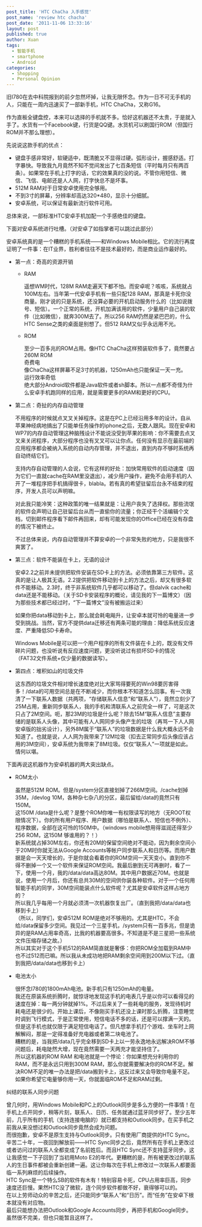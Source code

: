 ```yaml
---
post_title: 'HTC ChaCha 入手感觉'
post_name: 'review htc chacha'
post_date: '2011-11-06 13:33:16'
layout: post
published: true
author: Xuan
tags:
  - 智能手机
  - smartphone
  - Android
categories:
  - Shopping
  - Personal Opinion
---
```


旧I780在去中科院报到的前夕忽然坏掉，让我无限怀念。作为一日不可无手机的人，只能在一周内迅速买了一部新手机，HTC ChaCha，又称G16。

作为直板全键盘控，本来可以选择的手机就不多。恰好这机器还不太贵，于是就入手了。水货有一个Facebook键，行货是QQ键。水货机可以刷国行ROM（但国行ROM并不那么理想）。

先说说这款手机的优点：

- 键盘手感非常好，软硬适中，既清脆又不显得过硬。弧形设计，握感舒适。打字暴快。导致我九月竟然不知不觉间发出了七百条短信（平时每月只有两百条）。如果常在手机上打字的话，它的效果真的没的说。不管你用短信、微信、飞信、电邮还是人人网，打字快总不是坏事。
- 512M RAM对于日常安卓使用完全够用。
- 不到3寸的屏幕，分辨率却高达320\*480，显示十分细腻。
- 安卓系统，可以保证有最新流行软件可用。

总体来说，一部标准HTC安卓手机加配一个手感绝佳的键盘。

下面对安卓系统进行吐槽。（对安卓了如指掌者可以跳过此部分）

安卓系统真的是一个糟糕的手机系统——和Windows Mobile相比。它的流行再度证明了一件事：在IT业界，胜利者往往不是技术最好的，而是商业运作最好的。

- 第一点：奇高的资源开销

  - RAM

    遥想WM时代，128M RAM走遍天下都不怕。而安卓呢？咳咳，系统就占100M左右。当年第一代安卓手机有一些只配128 RAM，那真是卡死你没商量。刚才说的只是系统，还没算必要的开机启动服务什么的（比如说拨号、短信）。一个正常的系统，开机加满该用的软件，少量用户自己装的软件（比如微信），就奔300M去了。所以256 RAM仍然是紧巴巴的，什么HTC Sense之类的桌面是别想了。但512 RAM又似乎永远用不光。

  - ROM

    至少一百多兆的ROM占用。像HTC ChaCha这样预装软件多了，竟然要占260M ROM  
    奇费电  
    像ChaCha这样屏幕不足3寸的机器，1250mAh也只能保证一天一充。  
    运行效率奇低  
    绝大部分Android软件都是Java软件或者sh脚本。所以一点都不奇怪为什么安卓手机跑同样的应用，就是需要更多的RAM和更好的CPU。

- 第二点：奇扯的内存自动管理

  不用程序的时候就点叉叉关掉程序。这是在PC上已经沿用多年的设计。自从苹果神经病地搞出了只能单任务操作的iphone之后，无数人跟风。现在安卓和WP7的内存自动管理这种脑残设计不能说没受到苹果的影响：你不需要去点叉叉来关闭程序，大部分程序也没有叉叉可以让你点。任何没有显示在最前端的应用程序都会被纳入系统的自动内存管理，并不退出，直到内存不够时系统再自动终结它们。

  支持内存自动管理的人会说，它有这样的好处：加快常用软件的启动速度（因为它们一直就cache在RAM里没退出），减少用户操作，避免不会用手机的人开了一堆程序把手机搞得很卡，blabla。若有真的希望驻留后台永不结束的程序，开发人员可以声明嘛。

  对此我只能冷笑：这种政策的唯一结果就是：让用户丧失了选择权。那些流氓的软件会声明让自己驻留后台从而一直偷你的流量；你正经干个活编辑个文档，切到邮件程序看下邮件再回来，却有可能发现你的Office已经在没有存盘的情况下被终止。

  不过总体来说，内存自动管理并不算安卓的一个非常失败的地方，只是我很不爽罢了。

- 第三点：软件不能装在卡上，无语的设计

  安卓2.2之前并未提供把软件安装在SD卡上的方法。必须依靠第三方软件。这真的是让人极其无语。2.2提供把软件移动到卡上的方法之后，却又有很多软件不能移动。2.3时，终于非系统软件几乎都可以移动了。但dalvik cache和data还是不能移动。（关于SD卡安装程序的概论，请见我的下一篇博文）（因为那些技术都已经过时，“下一篇博文”没有被搬运过来）

  如果你把data移动到卡上，那么就会耗电飚升，让安卓本就可怜的电量进一步受到挑战。当然，官方不提供data迁移还有两条可能的理由：降低系统反应速度、严重降低SD卡寿命。

  Windows Mobile是可以把一个用户程序的所有文件装在卡上的，既没有文件碎片问题，也没听说有反应速度问题，更没听说过有损坏SD卡的情况（FAT32文件系统+仅少量的数据读写）。

- 第四点：堆积如山的垃圾文件

  这东西的垃圾文件相对增长速度绝对比大家骂得要死的Win98要厉害得多！/data的可用空间总是在不断减少，而你根本不知道怎么回事。有一次我清了一下联系人数据（共两项，“存储联系人信息”和“联系人”），竟然立刻少了25M占用，重新同步联系人，我的手机和清联系人之前完全一样了，可是这次只占了2M空间。呃，那23M的垃圾是什么呢？除去15M“联系人信息”主要存储的是联系人头像，其中可能有人人网同步头像产生的垃圾（再骂一下人人网安卓版的拙劣设计），另外8M属于“联系人”的垃圾数据是什么我大概永远不会知道了。也就是说，人人网为我带来了12M垃圾（扣去正常同步后头像应该占用的3M空间），安卓系统为我带来了8M垃圾。仅仅“联系人”一项就是如此。情何以堪。

下面再说这机器作为安卓机器的两大突出缺点。

- ROM太小

  虽然是512M ROM。但是/system分区直接划掉了266M空间。/cache划掉35M，/devlog 10M，各种杂七杂八的分区，最后留给/data的竟然只有150M。  
  这150M /data是什么呢？是整个ROM你唯一有权限读写的地方（无ROOT权限情况下）。你的所有用户程序、用户数据（哪怕是联系人、短信也不例外）、程序数据，全部在这可怜的150M中。（windows mobile想用得滋润还得至少256 ROM，这150M 够谁用的？！）  
  新系统就占掉30M左右，你还有20M的保留空间绝对不能动，因为剩余空间小于20M时你就无法从Google Accounts等帐户同步联系人和日历等。而用户数据是会一天天增长的，于是你就会看着你的ROM空间一天天变小。直到你不得不删掉一个又一个软件来保证ROM空间。我最后删到无可再删时，看了一下，使用一个月，我的/data/data高达80M。其中用户数据近70M。也就是说，使用一个月后，你还有总共30M的空间供你装各种软件。对于一个任何用智能手机的同学，30M空间能装点什么软件呢？尤其是安卓软件这样占地方的？  
  所以我几乎每用一个月就必须清一次机器恢复出厂。（直到我把/data/data也移到卡上）  
  （所以，同学们，安卓512M ROM是绝对不够用的。尤其是HTC，不会给/data保留多少空间。我见过一个三星手机，/system只有一百多兆，但是诡异的是RAM占用率奇高，比我的机器要高很多。不知道是不是三星把一些系统文件压缩存储之故。）  
  所以其实对于这个手机512的RAM简直就是奢侈：你把ROM全加载到RAM中也不过512而已嘛。所以我从未成功地把RAM剩余空间用到200M以下过。（直到我把/data/data也移到卡上）

- 电池太小

  很怀念I780的1800mAh电池。新手机只有1250mAh的电量。  
  我还在原装系统折腾时，就惊讶地发现这手机的电表几乎是以你可以看得见的速度在掉：每一两分钟就掉1%。不过后来关了一些耗电的服务，发现待机时耗电还是很少的。开始上课后，不像刚买手机还没上课时那么折腾，注意睡觉时调到飞行模式，于是正常使用，短信电话不多的话，还是可以撑满一天的。  
  但是这手机也就仅限于满足短信电话了。但凡想拿手机打个游戏、坐车时上网解解闷，那是一定得准备好充电器或者第二块电池了。  
  糟糕的是，当我把/data几乎完全移到SD卡上以一劳永逸地永远解决ROM不够问题后，耗电陡然大增，现在竟然需要一天两充才能坚持住了。  
  所以这机器的ROM RAM 和电池就是一个悖论：你如果想充分利用你的RAM，而不是永远只用到300M RAM，那么你就需要解决你的ROM不足。解决ROM不足的唯一办法是把/data搬到卡上，这反过来又会导致你电量不足。如果你希望它电量够你用一天，你就面临ROM不足和RAM过剩。
    
纠结的联系人同步问题

曾几何时，用Windows Mobile和PC上的Outlook同步是多么方便的一件事情！在手机上点开同步，稍等片刻，联系人、日历、任务就通过蓝牙同步好了。至少五年前，几乎所有的手机（支持连接电脑的）就已都支持和Outlook同步。在买手机之前我从来没想过和Outlook同步竟然会成为问题。  
而很抱歉，安卓不是原生支持与Outlook同步。只有使用厂商提供的HTC Sync。  
辛苦二十年，一夜回到解放前——HTC Sync同步之后，竟然所有在手机上更改过或者访问过的联系人全都变成了名前姓后。而且HTC Sync还不支持蓝牙同步。这让我感觉一下子回到了当初用Moto E2的年代。更糟糕的是，所有被更改过的联系人的生日事件都被会重新创建一遍。这让你每次在手机上修改过一次联系人都要面临一系列麻烦的后续操作。  
HTC Sync是一个特么SB的软件有木有！特别容易卡死，CPU占用率巨高，同步速度还巨慢。果然HTC没了微软，连个同步软件都做不好，衰得够可以的。  
在以上劳师动众的辛苦之后，还只能同步“联系人”和“日历”。而“任务”在安卓下根本就没有对应物。  
最后只能想办法把Outlook和Google Accounts同步，再把手机和Google同步。虽然很不完美，但也只能暂且这样了。  

